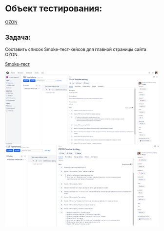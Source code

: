# Объект тестирования:

[OZON](https://www.ozon.ru/)

## Задача:

Составить список Smoke-тест-кейсов для главной страницы сайта OZON.

[Smoke-тест](https://app.qase.io/project/TZ2)

![](./Скрин1.png)
![](./Скрин2.png)
